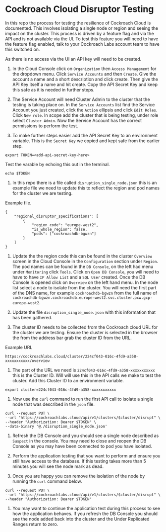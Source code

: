 # Cockroach Cloud Disruptor Testing

In this repo the process for testing the resilience of Cockroach Cloud is documented. This involves isolating a single node or region and seeing the impact on the cluster. This process is driven by a feature flag and via the API and is not available via the UI. To test this feature you will need to have the feature flag enabled, talk to your Cockroach Labs account team to have this switched on. 

As there is no access via the UI an API key will need to be created.

1. In the Cloud Console click on `Organization` then `Access Management` for the dropdown menu. Click `Service Accounts` and then `Create`. Give the account a name and a short description and click create. Then give the API Key itself a name and hit create. Copy the API Secret Key and keep this safe as it is needed in further steps.

1. The Service Account will need Cluster Admin to the cluster that the testing is taking place on. In the `Service Accounts` list find the Service Account you just created, click the `Action` ellipsis and click `Edit Roles`. Click `New role`. In scope add the cluster that is being testing, under role select `Cluster Admin`. Now the Service Account has the correct permissions to perform the test.

1. To make further steps easier add the API Secret Key to an environment variable. This is the `Secret Key` we copied and kept safe from the earlier step.

```
export TOKEN=<add-api-secret-key-here>
```

Test the varable by echoing this out in the terminal.

```
echo $TOKEN
```

1. In this repo there is a file called `disruption_single_node.json` this is an example file we need to update this to reflect the region and pod names for the cluster we are testing.

Example file.
```
{
    "regional_disruptor_specifications": [
        {
            "region_code": "europe-west2",
            "is_whole_region": false,
            "pods": ["cockroachdb-bgwzn"]
        }
    ]
}
```

1. Update the the region code this can be found in the cluster `Overview` screen in the Cloud Console in the `Configuration` section under `Region`. The pod names can be found in the `DB Console`, on the left had menu under `Monitoring` click `Tools`. Click on `Open DB Console`, you will need to have to have `IP Allow List` and a `SQL User` created. Once the DB Console is opened click on `Overview` on the left hand menu. In the node list select a node to isolate from the cluster. You will need the first part of the DNS name, for example `cockroachdb-bgwzn` from the full name of `cockroachdb-bgwzn.cockroachdb.europe-west2.svc.cluster.pcw.gcp-europe-west2`.

1. Update the file `disruption_single_node.json` with this information that has been gathered.

1. The cluster ID needs to be collected from the Cockroach cloud URL for the cluster we are testing. Ensure the cluster is selected in the browser the from the address bar grab the cluster ID from the URL.

Example URL
```
https://cockroachlabs.cloud/cluster/224cf043-016c-4fd9-a358-xxxxxxxxxxx/overview
```

1. The part of the URL we need is `224cf043-016c-4fd9-a358-xxxxxxxxxxx` this is the Cluster ID. Will will use this in the API calls we make to test the cluster. Add this Cluster ID to an environment variable.

```
export cluster=224cf043-016c-4fd9-a358-xxxxxxxxxxx
```

1. Now use the `curl` command to run the first API call to isolate a single node that was described in the `json` file.

```
curl --request PUT \
--url "https://cockroachlabs.cloud/api/v1/clusters/$cluster/disrupt" \
--header "Authorization: Bearer $TOKEN" \
--data-binary '@./disruption_single_node.json'
```

1. Refresh the DB Console and you should see a single node described as `Suspect` in the console. You may need to close and reopen the DB Console as you may have been connected to pod you have isolated.



1. Perform the application testing that you want to perform and ensure you still have access to the database. If this testing takes more than 5 minutes you will see the node mark as dead.

1. Once you are happy you can remove the isolation of the node by running the `curl` command below.

```
curl --request PUT \
--url "https://cockroachlabs.cloud/api/v1/clusters/$cluster/disrupt" \
--header "Authorization: Bearer $TOKEN"
```

1. You may want to continue the application test during this process to see how the application behaves. If you refresh the DB Console you should see the node added back into the cluster and the Under Replicated Ranges return to zero.



